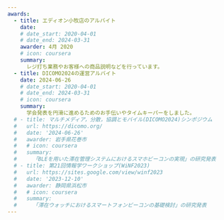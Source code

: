 ```yaml
---
awards:
  - title: エディオン小牧店のアルバイト
    date: 
    # date_start: 2020-04-01
    # date_end: 2024-03-31
    awarder: 4月 2020
    # icon: coursera
    summary:
      レジ打ち業務やお客様への商品説明などを行っています。
  - title: DICOMO2024の運営アルバイト
    date: 2024-06-26
    # date_start: 2020-04-01
    # date_end: 2024-03-31
    # icon: coursera
    summary:
      学会発表を円滑に進めるためのお手伝いやタイムキーパーをしました。
  # - title: マルチメディア，分散，協調とモバイル(DICOMO2024)シンポジウム
  #   url: https://dicomo.org/
  #   date: '2024-06-26'
  #   awarder: 岩手県花巻市
  #   # icon: coursera
  #   summary:
  #     「BLEを用いた滞在管理システムにおけるスマホビーコンの実現」の研究発表
  # - title: 第21回情報学ワークショップ(WiNF2023)
  #   url: https://sites.google.com/view/winf2023
  #   date: '2023-12-10'
  #   awarder: 静岡県浜松市
  #   # icon: coursera
  #   summary:
  #     「滞在ウォッチにおけるスマートフォンビーコンの基礎検討」の研究発表
---
```

